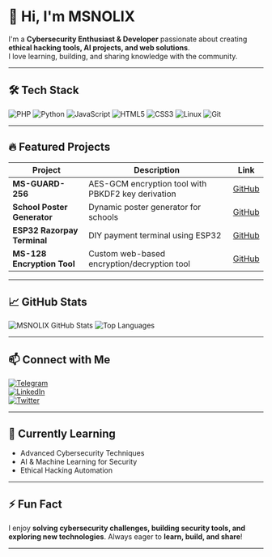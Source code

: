 # 👋 Hi, I'm MSNOLIX

I'm a **Cybersecurity Enthusiast & Developer** passionate about creating **ethical hacking tools, AI projects, and web solutions**.  
I love learning, building, and sharing knowledge with the community.

---

## 🛠️ Tech Stack

![PHP](https://img.shields.io/badge/PHP-777BB4?style=for-the-badge&logo=php&logoColor=white)
![Python](https://img.shields.io/badge/Python-3776AB?style=for-the-badge&logo=python&logoColor=white)
![JavaScript](https://img.shields.io/badge/JavaScript-F7DF1E?style=for-the-badge&logo=javascript&logoColor=black)
![HTML5](https://img.shields.io/badge/HTML5-E34F26?style=for-the-badge&logo=html5&logoColor=white)
![CSS3](https://img.shields.io/badge/CSS3-1572B6?style=for-the-badge&logo=css3&logoColor=white)
![Linux](https://img.shields.io/badge/Linux-FCC624?style=for-the-badge&logo=linux&logoColor=black)
![Git](https://img.shields.io/badge/Git-F05032?style=for-the-badge&logo=git&logoColor=white)

---

## 🔥 Featured Projects

| Project | Description | Link |
|---------|-------------|------|
| **MS-GUARD-256** | AES-GCM encryption tool with PBKDF2 key derivation | [GitHub](https://github.com/msnolix/MS-GUARD-256) |
| **School Poster Generator** | Dynamic poster generator for schools | [GitHub](https://github.com/msnolix/school-poster) |
| **ESP32 Razorpay Terminal** | DIY payment terminal using ESP32 | [GitHub](https://github.com/msnolix/ESP32-Razorpay) |
| **MS-128 Encryption Tool** | Custom web-based encryption/decryption tool | [GitHub](https://github.com/msnolix/MS-128) |

---

## 📈 GitHub Stats

![MSNOLIX GitHub Stats](https://github-readme-stats.vercel.app/api?username=msnolix&show_icons=true&count_private=true&theme=radical)
![Top Languages](https://github-readme-stats.vercel.app/api/top-langs/?username=msnolix&layout=compact&theme=radical)

---

## 📫 Connect with Me

[![Telegram](https://img.shields.io/badge/Telegram-2CA5E0?style=for-the-badge&logo=telegram&logoColor=white)](https://t.me/YourUsername)  
[![LinkedIn](https://img.shields.io/badge/LinkedIn-0077B5?style=for-the-badge&logo=linkedin&logoColor=white)](https://linkedin.com/in/YourProfile)  
[![Twitter](https://img.shields.io/badge/Twitter-1DA1F2?style=for-the-badge&logo=twitter&logoColor=white)](https://twitter.com/YourProfile)

---

## 🌱 Currently Learning

- Advanced Cybersecurity Techniques  
- AI & Machine Learning for Security  
- Ethical Hacking Automation  

---

## ⚡ Fun Fact

I enjoy **solving cybersecurity challenges, building security tools, and exploring new technologies**. Always eager to **learn, build, and share**!

---

